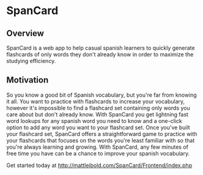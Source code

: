# SpanCard
## Overview
SpanCard is a web app to help casual spanish learners to quickly generate flashcards of only words they don't already
know in order to maximize the studying efficiency.

## Motivation
So you know a good bit of Spanish vocabulary, but you're far from knowing it all.  You want to practice with flashcards
to increase your vocabulary, however it's impossible to find a flashcard set containing only words you care about but don't
already know.  With SpanCard you get lightning fast word lookups for any spanish word you need to know and a one-click option to add
any word you want to your flashcard set.  Once you've built your flashcard set, SpanCard offers a straightforward game to practice
with your flashcards that focuses on the words you're least familiar with so that you're always learning and growing.  With SpanCard,
any few minutes of free time you have can be a chance to improve your spanish vocabulary.  

Get started today at http://mattleibold.com/SpanCard/Frontend/index.php


